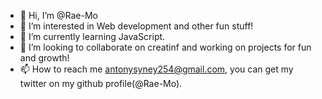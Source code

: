- 👋 Hi, I’m @Rae-Mo
- 👀 I’m interested in Web development and other fun stuff!
- 🌱 I’m currently learning JavaScript.
- 💞️ I’m looking to collaborate on creatinf and working on projects for fun and growth!
- 📫 How to reach me antonysyney254@gmail.com, you can get my twitter on my github profile(@Rae-Mo).

<!---
Rae-Mo/Rae-Mo is a ✨ special ✨ repository because its `README.md` (this file) appears on your GitHub profile.
You can click the Preview link to take a look at your changes.
--->
